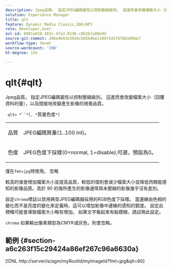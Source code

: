 ```yaml
---
description: Jpeg品質。 指定JPEG編碼屬性以控制壓縮級別。 這進而會改變檔案大小（回覆資料的量），以及間接地改變產生影像的視覺品質。
solution: Experience Manager
title: qlt
feature: Dynamic Media Classic,SDK/API
role: Developer,User
exl-id: 8801a650-303c-47a3-8136-c8b2b7a80e9d
source-git-commit: 206e4643e3926cb85b4be2189743578f88180be7
workflow-type: tm+mt
source-wordcount: '190'
ht-degree: 15%

---
```


# qlt{#qlt}

Jpeg品質。 指定JPEG編碼屬性以控制壓縮級別。 這進而會改變檔案大小（回覆資料的量），以及間接地改變產生影像的視覺品質。

` qlt= *``*[, *`質量色度`*]`

<table id="simpletable_D080D15922CE4EF4B707282A4D45739A"> 
 <tr class="strow"> 
  <td class="stentry"> <p> <span class="codeph"> <span class="varname"> 品質  </span> </span> </p> </td> 
  <td class="stentry"> <p>JPEG編碼質量(1..100 int)。 </p> </td> 
 </tr> 
 <tr class="strow"> 
  <td class="stentry"> <p> <span class="codeph"> <span class="varname"> 色度  </span> </span> </p> </td> 
  <td class="stentry"> <p>JPEG色度下採樣(0=normal, 1=disable);可選，預設為0。 </p> </td> 
 </tr> 
</table>

僅在`fmt=jpg`時使用。 忽略

較高的值會增加檔案大小並提高品質，較低的值則會減少檔案大小並降低肉眼能感知的影像品質。高於 90 的值所產生的影像通常與未壓縮的影像幾乎沒有差別。

設定`chroma`標誌以禁用典型JPEG編碼器採用的RGB色度下採樣。 當邊緣由色相的變化而不是亮度的變化來定義時，這可以增加影像中邊緣的感知的銳度。 設定此標幟可能會導致檔案大小略有增加。 如果文字看起來有點模糊，請試用此設定。

`chroma` 如果輸出像素類型為CMYK或灰色，則會忽略。

## 範例 {#section-a6c263f15c29424a86ef267c96a6630a}

[!DNL http://server/is/agm/myRootId/myImageId?fmt=jpg&qlt=80]
